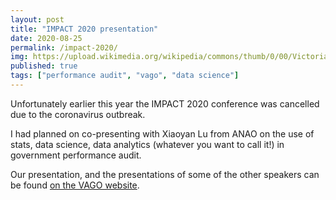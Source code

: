 ```yaml
---
layout: post
title: "IMPACT 2020 presentation"
date: 2020-08-25
permalink: /impact-2020/
img: https://upload.wikimedia.org/wikipedia/commons/thumb/0/00/Victoria_Parliament_Melbourne_(Colonnades_%26_Stairs).jpg/640px-Victoria_Parliament_Melbourne_(Colonnades_%26_Stairs).jpg
published: true
tags: ["performance audit", "vago", "data science"]
---
```


Unfortunately earlier this year the IMPACT 2020 conference was cancelled due to the coronavirus outbreak.

I had planned on co-presenting with Xiaoyan Lu from ANAO on the use of stats, data science, data analytics (whatever you want to call it!) in government performance audit.

Our presentation, and the presentations of some of the other speakers can be found [on the VAGO website](https://www.audit.vic.gov.au/impact-2020).

